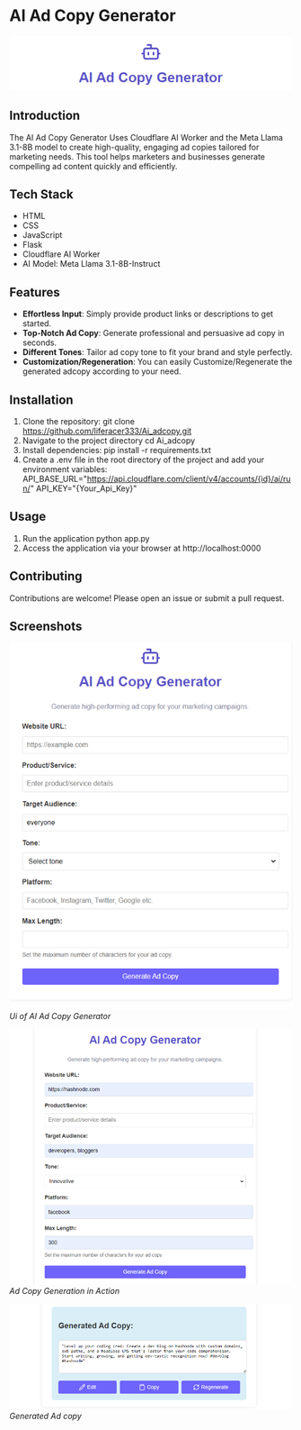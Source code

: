 # AI Ad Copy Generator
![logo](images/img3.png)
## Introduction
The AI Ad Copy Generator Uses Cloudflare AI Worker and the Meta Llama 3.1-8B model to create high-quality, engaging ad copies tailored for marketing needs. This tool helps marketers and businesses generate compelling ad content quickly and efficiently.

## Tech Stack
- HTML
- CSS
- JavaScript
- Flask
- Cloudflare AI Worker
- AI Model: Meta Llama 3.1-8B-Instruct

## Features
- **Effortless Input**: Simply provide product links or descriptions to get started.
- **Top-Notch Ad Copy**: Generate professional and persuasive ad copy in seconds.
- **Different Tones**: Tailor ad copy tone to fit your brand and style perfectly.
- **Customization/Regeneration**: You can easily Customize/Regenerate the generated adcopy according to your need.


## Installation
1. Clone the repository:
   git clone https://github.com/liferacer333/Ai_adcopy.git
2. Navigate to the project directory
   cd Ai_adcopy
3. Install dependencies:
   pip install -r requirements.txt
4. Create a .env file in the root directory of the project and add your environment variables:
   API_BASE_URL="https://api.cloudflare.com/client/v4/accounts/{id}/ai/run/"
   API_KEY="{Your_Api_Key}"
## Usage
1. Run the application
  python app.py
2. Access the application via your browser at http://localhost:0000

## Contributing
Contributions are welcome! Please open an issue or submit a pull request.


## Screenshots
![Home](images/img2.png)
*Ui of AI Ad Copy Generator*

![Ad Copy Generation](images/img4.png)
*Ad Copy Generation in Action*

![Ad Copy Generation](images/img5.png)
*Generated Ad copy*

